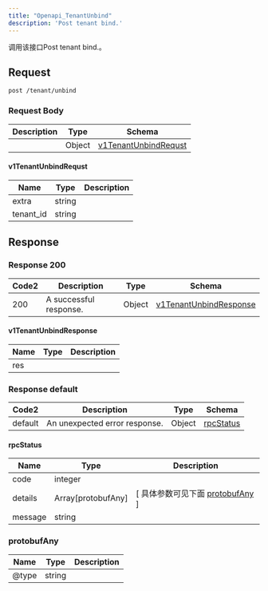```yaml
---
title: "Openapi_TenantUnbind"
description: 'Post tenant bind.'
---
```



调用该接口Post tenant bind.。



## Request


```
post /tenant/unbind
```







### Request Body


 
| Description | Type | Schema |
| ----------- | ------ | ------ |
|  | Object | [v1TenantUnbindRequst](#v1TenantUnbindRequst) |

#### v1TenantUnbindRequst

| Name | Type | Description | 
| ---- | ---- | ----------- |     
| extra | string |  |      
| tenant_id | string |  |   


  
     
   
     
 
 





## Response



### Response  200

 
| Code2 | Description | Type | Schema |
| ---- | ----------- | ------ | ------ |
| 200 | A successful response. | Object | [v1TenantUnbindResponse](#v1TenantUnbindResponse) |

#### v1TenantUnbindResponse

| Name | Type | Description | 
| ---- | ---- | ----------- |     
| res |  |  |   


  
     
 
 


 


### Response  default

 
| Code2 | Description | Type | Schema |
| ---- | ----------- | ------ | ------ |
| default | An unexpected error response. | Object | [rpcStatus](#rpcStatus) |

#### rpcStatus

| Name | Type | Description | 
| ---- | ---- | ----------- |     
| code | integer |  |          
| details | Array[protobufAny] |  [ 具体参数可见下面 [protobufAny](#protobufAny) ] |       
| message | string |  |   


  
     
   
       
         
### protobufAny
| Name | Type | Description | 
| ---- | ---- | ----------- |     
| @type | string |  |   


  
     
 
 


          
     
   
     
 
 


 


